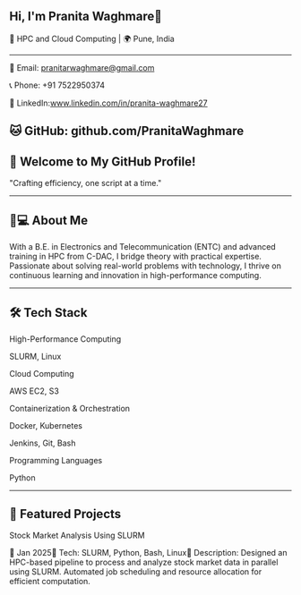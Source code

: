 ## Hi, I'm Pranita Waghmare👋
🚀 HPC and Cloud Computing | 🌍 Pune, India

-----------------------------------------------------------------------------------------------------
📧 Email: pranitarwaghmare@gmail.com

📞 Phone: +91 7522950374

🔗 LinkedIn:www.linkedin.com/in/pranita-waghmare27

🐱 GitHub: github.com/PranitaWaghmare	
-------------------------------------------------------------------------------------------------------
🎨 Welcome to My GitHub Profile!
-------------------------------------------------------------------------------------------------------
"Crafting efficiency, one script at a time."

--------------------------------------------------------------------------------------------------------
👩💻 About Me
--------------------------------------------------------------------------------------------------------

With a B.E. in Electronics and Telecommunication (ENTC) and advanced training in HPC from C-DAC, I bridge theory with practical expertise. Passionate about solving real-world problems with technology, I thrive on continuous learning and innovation in high-performance computing.

-------------------------------------------------------------------------------------------------------
🛠️ Tech Stack
-------------------------------------------------------------------------------------------------------

High-Performance Computing

SLURM, Linux

Cloud Computing

AWS EC2, S3

Containerization & Orchestration

Docker, Kubernetes

Jenkins, Git, Bash

Programming Languages

Python

-------------------------------------------------------------------------------------------------------
🚀 Featured Projects
-------------------------------------------------------------------------------------------------------
Stock Market Analysis Using SLURM

📅 Jan 2025🔧 Tech: SLURM, Python, Bash, Linux📝 Description: Designed an HPC-based pipeline to process and analyze stock market data in parallel using SLURM. Automated job scheduling and resource allocation for efficient computation.






